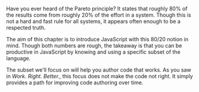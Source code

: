 Have you ever heard of the Pareto principle? It states that roughly 80% of the results come from roughly 20% of the effort in a system. Though this is not a hard and fast rule for all systems, it appears often enough to be a respected truth.

The aim of this chapter is to introduce JavaScript with this 80/20 notion in mind. Though both numbers are rough, the takeaway is that you can be productive in JavaScript by knowing and using a specific subset of the language.

The subset we'll focus on will help you author code that works. As you saw in *Work. Right. Better.*, this focus does not make the code not right. It simply provides a path for improving code authoring over time.